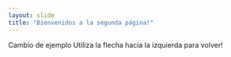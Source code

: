 ```yaml
---
layout: slide
title: "Bienvenidos a la segunda página!"
---
```

Cambio de ejemplo
Utiliza la flecha hacia la izquierda para volver!
